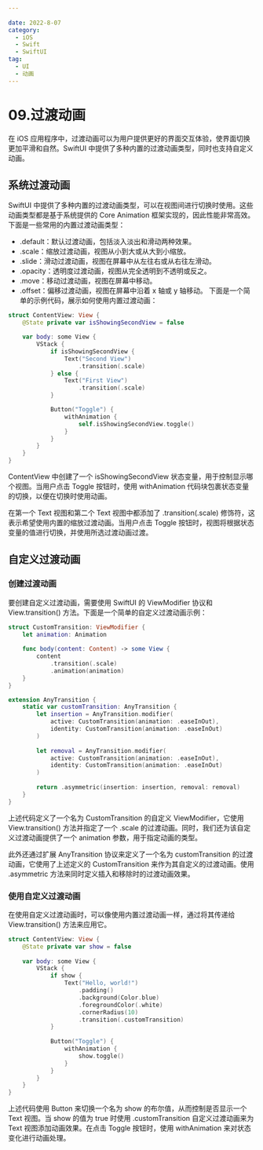 ```yaml
---
 
date: 2022-8-07
category:
  - iOS
  - Swift
  - SwiftUI
tag:
  - UI
  - 动画
---
```


# 09.过渡动画
在 iOS 应用程序中，过渡动画可以为用户提供更好的界面交互体验，使界面切换更加平滑和自然。SwiftUI 中提供了多种内置的过渡动画类型，同时也支持自定义动画。

## 系统过渡动画
SwiftUI 中提供了多种内置的过渡动画类型，可以在视图间进行切换时使用。这些动画类型都是基于系统提供的 Core Animation 框架实现的，因此性能非常高效。下面是一些常用的内置过渡动画类型：

- .default：默认过渡动画，包括淡入淡出和滑动两种效果。
- .scale：缩放过渡动画，视图从小到大或从大到小缩放。
- .slide：滑动过渡动画，视图在屏幕中从左往右或从右往左滑动。
- .opacity：透明度过渡动画，视图从完全透明到不透明或反之。
- .move：移动过渡动画，视图在屏幕中移动。
- .offset：偏移过渡动画，视图在屏幕中沿着 x 轴或 y 轴移动。
下面是一个简单的示例代码，展示如何使用内置过渡动画：
``` swift
struct ContentView: View {
    @State private var isShowingSecondView = false

    var body: some View {
        VStack {
            if isShowingSecondView {
                Text("Second View")
                    .transition(.scale)
            } else {
                Text("First View")
                    .transition(.scale)
            }

            Button("Toggle") {
                withAnimation {
                    self.isShowingSecondView.toggle()
                }
            }
        }
    }
}
``` 
ContentView 中创建了一个 isShowingSecondView 状态变量，用于控制显示哪个视图。当用户点击 Toggle 按钮时，使用 withAnimation 代码块包裹状态变量的切换，以便在切换时使用动画。<br>

在第一个 Text 视图和第二个 Text 视图中都添加了 .transition(.scale) 修饰符，这表示希望使用内置的缩放过渡动画。当用户点击 Toggle 按钮时，视图将根据状态变量的值进行切换，并使用所选过渡动画过渡。 <br>

## 自定义过渡动画

### 创建过渡动画
要创建自定义过渡动画，需要使用 SwiftUI 的 ViewModifier 协议和 View.transition() 方法。下面是一个简单的自定义过渡动画示例：

``` swift
struct CustomTransition: ViewModifier {
    let animation: Animation
    
    func body(content: Content) -> some View {
        content
            .transition(.scale)
            .animation(animation)
    }
}

extension AnyTransition {
    static var customTransition: AnyTransition {
        let insertion = AnyTransition.modifier(
            active: CustomTransition(animation: .easeInOut),
            identity: CustomTransition(animation: .easeInOut)
        )
        
        let removal = AnyTransition.modifier(
            active: CustomTransition(animation: .easeInOut),
            identity: CustomTransition(animation: .easeInOut)
        )
        
        return .asymmetric(insertion: insertion, removal: removal)
    }
}
``` 
上述代码定义了一个名为 CustomTransition 的自定义 ViewModifier，它使用 View.transition() 方法并指定了一个 .scale 的过渡动画。同时，我们还为该自定义过渡动画提供了一个 animation 参数，用于指定动画的类型。<br>

此外还通过扩展 AnyTransition 协议来定义了一个名为 customTransition 的过渡动画，它使用了上述定义的 CustomTransition 来作为其自定义的过渡动画。使用 .asymmetric 方法来同时定义插入和移除时的过渡动画效果。<br>

### 使用自定义过渡动画
在使用自定义过渡动画时，可以像使用内置过渡动画一样，通过将其传递给 View.transition() 方法来应用它。
``` swift
struct ContentView: View {
    @State private var show = false
    
    var body: some View {
        VStack {
            if show {
                Text("Hello, world!")
                    .padding()
                    .background(Color.blue)
                    .foregroundColor(.white)
                    .cornerRadius(10)
                    .transition(.customTransition)
            }
            
            Button("Toggle") {
                withAnimation {
                    show.toggle()
                }
            }
        }
    }
}
``` 
上述代码使用 Button 来切换一个名为 show 的布尔值，从而控制是否显示一个 Text 视图。当 show 的值为 true 时使用 .customTransition 自定义过渡动画来为 Text 视图添加动画效果。在点击 Toggle 按钮时，使用 withAnimation 来对状态变化进行动画处理。

